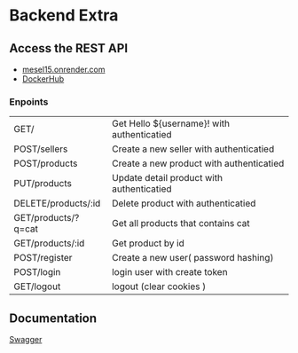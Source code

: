 # Backend Extra

## Access the REST API

- [mesel15.onrender.com](https://mesel15.onrender.com/)
- [DockerHub](https://hub.docker.com/repository/docker/meselghea/my-backend-extra/general)

### Enpoints

|                     |                                            |
| :------------------ | :----------------------------------------- |
| GET/                | Get Hello ${username}! with authenticatied |
| POST/sellers        | Create a new seller with authenticatied    |
| POST/products       | Create a new product with authenticatied   |
| PUT/products        | Update detail product with authenticatied  |
| DELETE/products/:id | Delete product with authenticatied         |
| GET/products/?q=cat | Get all products that contains cat         |
| GET/products/:id    | Get product by id                          |
| POST/register       | Create a new user( password hashing)       |
| POST/login          | login user with create token               |
| GET/logout          | logout (clear cookies )                    |

## Documentation

[Swagger](https://mesel15.onrender.com/api)
